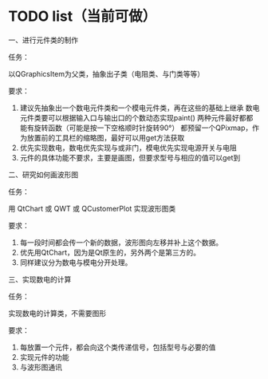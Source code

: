 # TODO list（当前可做）

一、进行元件类的制作

任务：

以QGraphicsItem为父类，抽象出子类（电阻类、与门类等等）

要求：

1. 建议先抽象出一个数电元件类和一个模电元件类，再在这些的基础上继承
	数电元件类要可以根据输入口与输出口的个数动态实现paint()
	两种元件最好都都能有旋转函数（可能是按一下空格顺时针旋转90°）
	都预留一个QPixmap，作为放置前的工具栏的缩略图，最好可以用get方法获取
2. 优先实现数电，数电优先实现与或非门，模电优先实现电源开关与电阻
3. 元件的具体功能不要求，主要是画图，但要求型号与相应的值可以get到

二、研究如何画波形图

任务：

用 QtChart 或 QWT 或 QCustomerPlot 实现波形图类

要求：

1. 每一段时间都会传一个新的数据，波形图向左移并补上这个数据。
2. 优先用QtChart，因为是Qt原生的，另外两个是第三方的。
3. 同样建议分为数电与模电分开处理。

三、实现数电的计算

任务：

实现数电的计算类，不需要图形

要求：

1. 每放置一个元件，都会向这个类传递信号，包括型号与必要的值
2. 实现元件的功能
3. 与波形图通讯
